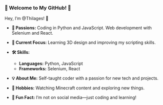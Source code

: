 ### 🌟 Welcome to My GitHub! 🌟

Hey, I’m @Thilages! 👋

- **💖 Passions:** Coding in Python and JavaScript. Web development with Selenium and React.

- **🚀 Current Focus:** Learning 3D design and improving my scripting skills.

- **🛠️ Skills:** 
  - **Languages:** Python, JavaScript
  - **Frameworks:** Selenium, React

- **💡 About Me:** Self-taught coder with a passion for new tech and projects.

- **🎨 Hobbies:** Watching Minecraft content and exploring new things.

- **📵 Fun Fact:** I’m not on social media—just coding and learning!
